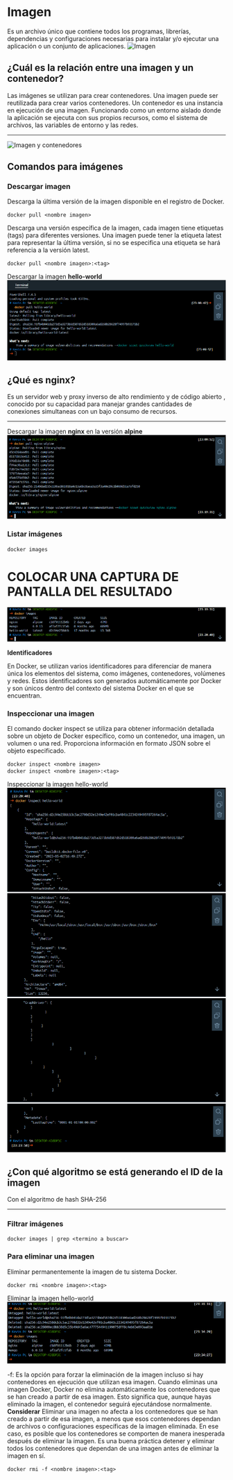 # Imagen
Es un archivo único que contiene todos los programas, librerías, dependencias y configuraciones necesarias para instalar y/o ejecutar una aplicación o un conjunto de aplicaciones.
![Imagen](img/imagen.PNG)


## ¿Cuál es la relación entre una imagen y un contenedor? 
Las imágenes se utilizan para crear contenedores. Una imagen puede ser reutilizada para crear varios contenedores.
Un contenedor es una instancia en ejecución de una imagen. Funcionando como un entorno aislado donde la aplicación se ejecuta con sus propios recursos, como el sistema de archivos, las variables de entorno y las redes.
***

![Imagen y contenedores](img/imagenContenedores.JPG)
## Comandos para imágenes

### Descargar imagen
Descarga la última versión de la imagen disponible en el registro de Docker.

```
docker pull <nombre imagen> 
```

Descarga una versión específica de la imagen, cada imagen tiene etiquetas (tags) para diferentes versiones.
Una imagen puede tener la etiqueta latest para representar la última versión, si no se especifica una etiqueta se hará referencia a la versión latest.

```
docker pull <nombre imagen>:<tag>
```

Descargar la imagen **hello-world**
![image_solu_01](img_solu/image_solu_01.png)

## ¿Qué es nginx?
Es un servidor web y proxy inverso de alto rendimiento y de código abierto , conocido por su capacidad para manejar grandes cantidades de conexiones simultaneas con un bajo consumo de recursos.
***

Descargar la imagen  **nginx** en la versión **alpine**
![image_solu_02](img_solu/image_solu_02.png)

### Listar imágenes

```
docker images
```

# COLOCAR UNA CAPTURA DE PANTALLA DEL RESULTADO 
![image_solu_03](img_solu/image_solu_03.png)

**Identificadores**

En Docker, se utilizan varios identificadores para diferenciar de manera única los elementos del sistema, como imágenes, contenedores, volúmenes y redes. Estos identificadores son generados automáticamente por Docker y son únicos dentro del contexto del sistema Docker en el que se encuentran. 

### Inspeccionar una imagen
El comando docker inspect se utiliza para obtener información detallada sobre un objeto de Docker específico, como un contenedor, una imagen, un volumen o una red.  Proporciona información en formato JSON sobre el objeto especificado.

```
docker inspect <nombre imagen>
docker inspect <nombre imagen>:<tag>
```

Inspeccionar la imagen hello-world 
![image_solu_04](img_solu/image_solu_04.png)
![image_solu_05](img_solu/image_solu_05.png)
![image_solu_06](img_solu/image_solu_06.png)
![image_solu_07](img_solu/image_solu_07.png)

## ¿Con qué algoritmo se está generando el ID de la imagen
Con el algoritmo de hash SHA-256
***

### Filtrar imágenes

```
docker images | grep <termino a buscar>

```

### Para eliminar una imagen
Eliminar permanentemente la imagen de tu sistema Docker.

```
docker rmi <nombre imagen>:<tag>
```

Eliminar la imagen hello-world 
![image_solu_08](img_solu/image_solu_08.png)

-f: Es la opción para forzar la eliminación de la imagen incluso si hay contenedores en ejecución que utilizan esa imagen.
Cuando eliminas una imagen Docker, Docker no elimina automáticamente los contenedores que se han creado a partir de esa imagen. Esto significa que, aunque hayas eliminado la imagen, el contenedor seguirá ejecutándose normalmente.  
**Considerar**
Eliminar una imagen no afecta a los contenedores que se han creado a partir de esa imagen, a menos que esos contenedores dependan de archivos o configuraciones específicas de la imagen eliminada. En ese caso, es posible que los contenedores se comporten de manera inesperada después de eliminar la imagen.
Es una buena práctica detener y eliminar todos los contenedores que dependan de una imagen antes de eliminar la imagen en sí.

```
docker rmi -f <nombre imagen>:<tag>
```

